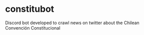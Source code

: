 # constitubot
Discord bot developed to crawl news on twitter about the Chilean Convención Constitucional
